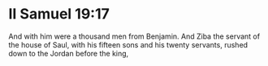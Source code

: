 # II Samuel 19:17

And with him were a thousand men from Benjamin. And Ziba the servant of the house of Saul, with his fifteen sons and his twenty servants, rushed down to the Jordan before the king,
